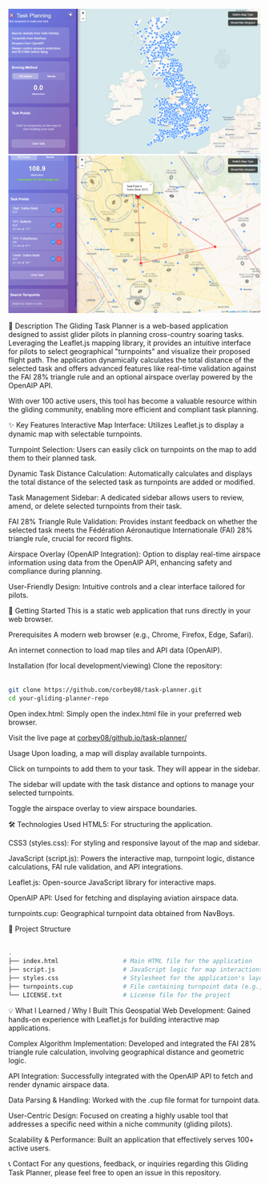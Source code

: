![Task Planner landing page Screenshot](homepage.png)
![Task Planner example usage Screenshot](example-usage.png)

📝 Description
The Gliding Task Planner is a web-based application designed to assist glider pilots in planning cross-country soaring tasks. Leveraging the Leaflet.js mapping library, it provides an intuitive interface for pilots to select geographical "turnpoints" and visualize their proposed flight path. The application dynamically calculates the total distance of the selected task and offers advanced features like real-time validation against the FAI 28% triangle rule and an optional airspace overlay powered by the OpenAIP API.

With over 100 active users, this tool has become a valuable resource within the gliding community, enabling more efficient and compliant task planning.

✨ Key Features
Interactive Map Interface: Utilizes Leaflet.js to display a dynamic map with selectable turnpoints.

Turnpoint Selection: Users can easily click on turnpoints on the map to add them to their planned task.

Dynamic Task Distance Calculation: Automatically calculates and displays the total distance of the selected task as turnpoints are added or modified.

Task Management Sidebar: A dedicated sidebar allows users to review, amend, or delete selected turnpoints from their task.

FAI 28% Triangle Rule Validation: Provides instant feedback on whether the selected task meets the Fédération Aéronautique Internationale (FAI) 28% triangle rule, crucial for record flights.

Airspace Overlay (OpenAIP Integration): Option to display real-time airspace information using data from the OpenAIP API, enhancing safety and compliance during planning.

User-Friendly Design: Intuitive controls and a clear interface tailored for pilots.

🚀 Getting Started
This is a static web application that runs directly in your web browser.

Prerequisites
A modern web browser (e.g., Chrome, Firefox, Edge, Safari).

An internet connection to load map tiles and API data (OpenAIP).

Installation (for local development/viewing)
Clone the repository:

```Bash

git clone https://github.com/corbey08/task-planner.git
cd your-gliding-planner-repo
```

Open index.html: Simply open the index.html file in your preferred web browser.

Visit the live page at [corbey08/github.io/task-planner/](https://corbey08.github.io/task-planner/)

Usage
Upon loading, a map will display available turnpoints.

Click on turnpoints to add them to your task. They will appear in the sidebar.

The sidebar will update with the task distance and options to manage your selected turnpoints.

Toggle the airspace overlay to view airspace boundaries.

🛠️ Technologies Used
HTML5: For structuring the application.

CSS3 (styles.css): For styling and responsive layout of the map and sidebar.

JavaScript (script.js): Powers the interactive map, turnpoint logic, distance calculations, FAI rule validation, and API integrations.

Leaflet.js: Open-source JavaScript library for interactive maps.

OpenAIP API: Used for fetching and displaying aviation airspace data.

turnpoints.cup: Geographical turnpoint data obtained from NavBoys.

📁 Project Structure
```Bash

.
├── index.html                  # Main HTML file for the application
├── script.js                   # JavaScript logic for map interactions, calculations, and API calls
├── styles.css                  # Stylesheet for the application's layout and appearance
├── turnpoints.cup              # File containing turnpoint data (e.g., in CUP format)
└── LICENSE.txt                 # License file for the project

```

💡 What I Learned / Why I Built This
Geospatial Web Development: Gained hands-on experience with Leaflet.js for building interactive map applications.

Complex Algorithm Implementation: Developed and integrated the FAI 28% triangle rule calculation, involving geographical distance and geometric logic.

API Integration: Successfully integrated with the OpenAIP API to fetch and render dynamic airspace data.

Data Parsing & Handling: Worked with the .cup file format for turnpoint data.

User-Centric Design: Focused on creating a highly usable tool that addresses a specific need within a niche community (gliding pilots).

Scalability & Performance: Built an application that effectively serves 100+ active users.

📞 Contact
For any questions, feedback, or inquiries regarding this Gliding Task Planner, please feel free to open an issue in this repository.
